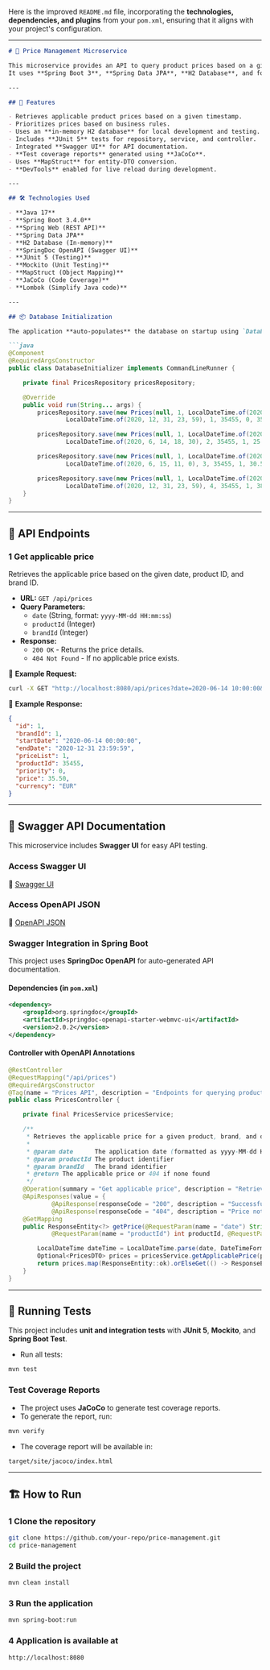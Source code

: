 Here is the improved `README.md` file, incorporating the **technologies, dependencies, and plugins** from your `pom.xml`, ensuring that it aligns with your project's configuration.

---

```md
# 🛒 Price Management Microservice

This microservice provides an API to query product prices based on a given date, product ID, and brand ID.  
It uses **Spring Boot 3**, **Spring Data JPA**, **H2 Database**, and follows a **test-driven development (TDD)** approach with **JUnit 5**, **Mockito**, and **Jacoco** for test coverage.

---

## 🚀 Features

- Retrieves applicable product prices based on a given timestamp.
- Prioritizes prices based on business rules.
- Uses an **in-memory H2 database** for local development and testing.
- Includes **JUnit 5** tests for repository, service, and controller.
- Integrated **Swagger UI** for API documentation.
- **Test coverage reports** generated using **JaCoCo**.
- Uses **MapStruct** for entity-DTO conversion.
- **DevTools** enabled for live reload during development.

---

## 🛠️ Technologies Used

- **Java 17**
- **Spring Boot 3.4.0**
- **Spring Web (REST API)**
- **Spring Data JPA**
- **H2 Database (In-memory)**
- **SpringDoc OpenAPI (Swagger UI)**
- **JUnit 5 (Testing)**
- **Mockito (Unit Testing)**
- **MapStruct (Object Mapping)**
- **JaCoCo (Code Coverage)**
- **Lombok (Simplify Java code)**

---

## 📦 Database Initialization

The application **auto-populates** the database on startup using `DatabaseInitializer`:

```java
@Component
@RequiredArgsConstructor
public class DatabaseInitializer implements CommandLineRunner {

    private final PricesRepository pricesRepository;

    @Override
    public void run(String... args) {
        pricesRepository.save(new Prices(null, 1, LocalDateTime.of(2020, 6, 14, 0, 0),
                LocalDateTime.of(2020, 12, 31, 23, 59), 1, 35455, 0, 35.50, "EUR"));

        pricesRepository.save(new Prices(null, 1, LocalDateTime.of(2020, 6, 14, 15, 0),
                LocalDateTime.of(2020, 6, 14, 18, 30), 2, 35455, 1, 25.45, "EUR"));

        pricesRepository.save(new Prices(null, 1, LocalDateTime.of(2020, 6, 15, 0, 0),
                LocalDateTime.of(2020, 6, 15, 11, 0), 3, 35455, 1, 30.50, "EUR"));

        pricesRepository.save(new Prices(null, 1, LocalDateTime.of(2020, 6, 15, 16, 0),
                LocalDateTime.of(2020, 12, 31, 23, 59), 4, 35455, 1, 38.95, "EUR"));
    }
}
```

---

## 📡 API Endpoints

### **1️ Get applicable price**
Retrieves the applicable price based on the given date, product ID, and brand ID.

- **URL:** `GET /api/prices`
- **Query Parameters:**
  - `date` (String, format: `yyyy-MM-dd HH:mm:ss`)
  - `productId` (Integer)
  - `brandId` (Integer)
- **Response:**
  - `200 OK` - Returns the price details.
  - `404 Not Found` - If no applicable price exists.

🔹 **Example Request:**
```bash
curl -X GET "http://localhost:8080/api/prices?date=2020-06-14 10:00:00&productId=35455&brandId=1" -H "Accept: application/json"
```

🔹 **Example Response:**
```json
{
  "id": 1,
  "brandId": 1,
  "startDate": "2020-06-14 00:00:00",
  "endDate": "2020-12-31 23:59:59",
  "priceList": 1,
  "productId": 35455,
  "priority": 0,
  "price": 35.50,
  "currency": "EUR"
}
```

---

## 📖 Swagger API Documentation

This microservice includes **Swagger UI** for easy API testing.

### **Access Swagger UI**
🔗 [Swagger UI](http://localhost:8080/swagger-ui.html)

### **Access OpenAPI JSON**
🔗 [OpenAPI JSON](http://localhost:8080/v3/api-docs)

### **Swagger Integration in Spring Boot**
This project uses **SpringDoc OpenAPI** for auto-generated API documentation.

#### **Dependencies (in `pom.xml`)**
```xml
<dependency>
    <groupId>org.springdoc</groupId>
    <artifactId>springdoc-openapi-starter-webmvc-ui</artifactId>
    <version>2.0.2</version>
</dependency>
```

#### **Controller with OpenAPI Annotations**
```java
@RestController
@RequestMapping("/api/prices")
@RequiredArgsConstructor
@Tag(name = "Prices API", description = "Endpoints for querying product prices")
public class PricesController {

	private final PricesService pricesService;

	/**
	 * Retrieves the applicable price for a given product, brand, and date.
	 *
	 * @param date      The application date (formatted as yyyy-MM-dd HH:mm:ss)
	 * @param productId The product identifier
	 * @param brandId   The brand identifier
	 * @return The applicable price or 404 if none found
	 */
	@Operation(summary = "Get applicable price", description = "Retrieves the applicable price based on the date, product ID, and brand ID.")
	@ApiResponses(value = {
			@ApiResponse(responseCode = "200", description = "Successful response", content = @Content(schema = @Schema(implementation = PricesDTO.class))),
			@ApiResponse(responseCode = "404", description = "Price not found") })
	@GetMapping
	public ResponseEntity<?> getPrice(@RequestParam(name = "date") String date,
			@RequestParam(name = "productId") int productId, @RequestParam(name = "brandId") int brandId) {

		LocalDateTime dateTime = LocalDateTime.parse(date, DateTimeFormatter.ofPattern("yyyy-MM-dd HH:mm:ss"));
		Optional<PricesDTO> prices = pricesService.getApplicablePrice(productId, brandId, dateTime);
		return prices.map(ResponseEntity::ok).orElseGet(() -> ResponseEntity.notFound().build());
	}
}
```

---

## 🧪 Running Tests

This project includes **unit and integration tests** with **JUnit 5**, **Mockito**, and **Spring Boot Test**.

- Run all tests:
```bash
mvn test
```

### **Test Coverage Reports**
- The project uses **JaCoCo** to generate test coverage reports.
- To generate the report, run:
```bash
mvn verify
```
- The coverage report will be available in:
```
target/site/jacoco/index.html
```

---

## 🏗️ How to Run

### **1️ Clone the repository**
```bash
git clone https://github.com/your-repo/price-management.git
cd price-management
```

### **2️ Build the project**
```bash
mvn clean install
```

### **3️ Run the application**
```bash
mvn spring-boot:run
```

### **4️ Application is available at**
```
http://localhost:8080
```

